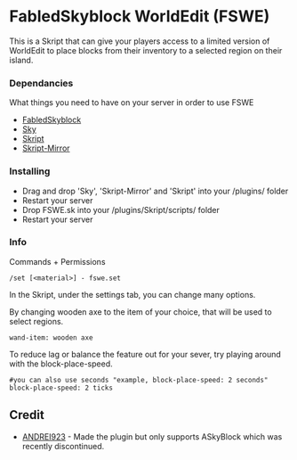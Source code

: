# FabledSkyblock WorldEdit (FSWE)

This is a Skript that can give your players access to a limited version of WorldEdit to place blocks from their inventory to a selected region on their island.

### Dependancies

What things you need to have on your server in order to use FSWE

* [FabledSkyblock](https://songoda.com/marketplace/product/fabledskyblock-the-ultimate-skyblock-plugin.17)
* [Sky](https://github.com/TheLimeGlass/Sky/releases)
* [Skript](https://github.com/SkriptLang/Skript/releases)
* [Skript-Mirror](https://github.com/btk5h/skript-mirror/releases)

### Installing

* Drag and drop 'Sky', 'Skript-Mirror' and 'Skript' into your /plugins/ folder
* Restart your server
* Drop FSWE.sk into your /plugins/Skript/scripts/ folder
* Restart your server

### Info

Commands + Permissions
```
/set [<material>] - fswe.set
```

In the Skript, under the settings tab, you can change many options.

By changing wooden axe to the item of your choice, that will be used to select regions.
```
wand-item: wooden axe 
```

To reduce lag or balance the feature out for your sever, try playing around with the block-place-speed.
```
#you can also use seconds "example, block-place-speed: 2 seconds"
block-place-speed: 2 ticks
```


## Credit

* [ANDREI923](https://www.spigotmc.org/resources/authors/andrei923.153123/) - Made the plugin but only supports ASkyBlock which was recently discontinued.
